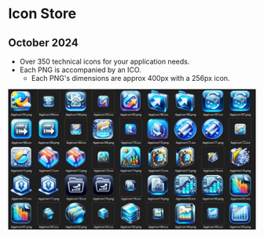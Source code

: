 # Icon Store


## October 2024

- Over 350 technical icons for your application needs.
- Each PNG is accompanied by an ICO.
	+ Each PNG's dimensions are approx 400px with a 256px icon.

![Screenshot](Screenshot.png)
